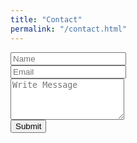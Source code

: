 ```yaml
---
title: "Contact"
permalink: "/contact.html"
---
```

<div class="col-lg-6 col-md-12">
          <form action="mailto:hussain@husyn.dev?subject=husyn.dev-Contact" id="contactForm" method="POST"
            enctype="text/plain" target="_blank">
            <div class="row">
              <div class="col-md-6">
                <div class="form-group">
                  <input type="text" class="form-control" id="name" name="Name" placeholder="Name"
                    pattern="pattern=[A-Z\a-z]{3,20}" required data-error="Please enter your name">
                  <div class="help-block with-errors"></div>
                </div>
              </div>
              <div class="col-md-6">
                <div class="form-group">
                  <input type="text" class="form-control" id="email" name="Email" placeholder="Email" required
                    data-error="Please enter your Email">
                  <div class="help-block with-errors"></div>
                </div>
              </div>
              <div class="col-md-12">
                <div class="form-group">
                  <textarea class="form-control" id="message" name="Message" placeholder="Write Message" rows="4"
                    data-error="Write your message" required></textarea>
                  <div class="help-block with-errors"></div>
                </div>
                <div class="submit-button">
                  <button class="btn btn-common" id="submit" type="submit">Submit</button>
                  <div id="msgSubmit" class="h3 hidden"></div>
                  <div class="clearfix"></div>
                </div>
              </div>
            </div>
          </form>
        </div>
